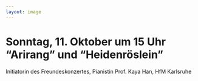 ```yaml
---
layout: image
---
```


# Sonntag, 11. Oktober um 15 Uhr  “Arirang” und “Heidenröslein”

Initiatorin des Freundeskonzertes, Pianistin Prof. Kaya Han, HfM Karlsruhe
